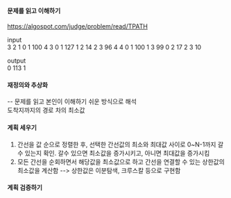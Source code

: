 #### 문제를 읽고 이해하기
https://algospot.com/judge/problem/read/TPATH

input</br>
3
2 1
0 1 100
4 3
0 1 127
1 2 14
2 3 96
4 4
0 1 100
1 3 99
0 2 17
2 3 10


output</br>
0
113
1
 
#### 재정의와 추상화<br>
-- 문제를 읽고 본인이 이해하기 쉬운 방식으로 해석<br>
도착지까지의 경로 차의 최소값

#### 계획 세우기<br>
1) 간선을 값 순으로 정렬한 후, 선택한 간선값의 최소와 최대값 사이로 0~N-1까지 갈 수 있는지 확인.
   갈수 있으면 최소값을 증가시키고, 아니면 최대값을 증가시킴
2) 모든 간선을 순회하면서 해당값을 최소값으로 하고 간선을 연결할 수 있는 상한값의 최소값을 계산함
--> 상한값은 이분탐색, 크루스칼 등으로 구현함

#### 계획 검증하기
